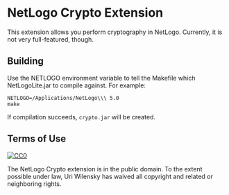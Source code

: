 # NetLogo Crypto Extension

This extension allows you perform cryptography in NetLogo.  Currently, it is not very full-featured, though.

## Building

Use the NETLOGO environment variable to tell the Makefile which NetLogoLite.jar to compile against.  For example:

    NETLOGO=/Applications/NetLogo\\\ 5.0
    make

If compilation succeeds, `crypto.jar` will be created.

## Terms of Use

[![CC0](http://i.creativecommons.org/p/zero/1.0/88x31.png)](http://creativecommons.org/publicdomain/zero/1.0/)

The NetLogo Crypto extension is in the public domain.  To the extent possible under law, Uri Wilensky has waived all copyright and related or neighboring rights.
